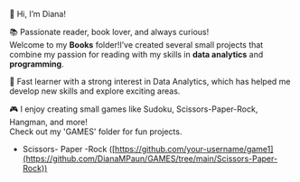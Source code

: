 👋 Hi, I’m Diana!  

📚 Passionate reader, book lover, and always curious!  
Welcome to my **Books** folder!I’ve created several small projects that combine my passion for reading with my skills in **data analytics** and **programming**.


🚀 Fast learner with a strong interest in Data Analytics, which has helped me develop new skills and explore exciting areas. 

🎮 I enjoy creating small games like Sudoku, Scissors-Paper-Rock, Hangman, and more!  
Check out my 'GAMES' folder for fun projects.
- Scissors- Paper -Rock ([https://github.com/your-username/game1](https://github.com/DianaMPaun/GAMES/tree/main/Scissors-Paper-Rock))
